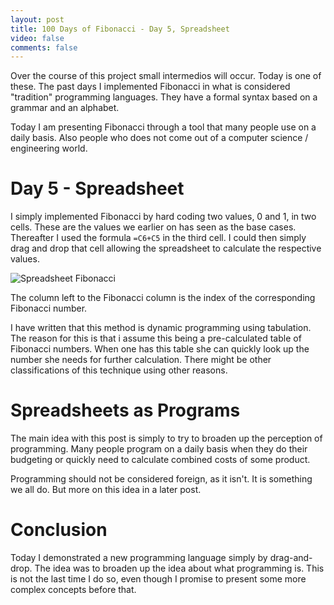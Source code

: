 ```yaml
---
layout: post
title: 100 Days of Fibonacci - Day 5, Spreadsheet
video: false
comments: false
---
```


Over the course of this project small intermedios will occur.
Today is one of these. The past days I implemented Fibonacci
in what is considered "tradition" programming languages. They
have a formal syntax based on a grammar and an alphabet.

Today I am presenting Fibonacci through a tool that many people
use on a daily basis. Also people who does not come out of a
computer science / engineering world.

# Day 5 - Spreadsheet
I simply implemented Fibonacci by hard coding two values, 0 and 1, in
two cells. These are the values we earlier on has seen as the base cases.
Thereafter I used the formula `=C6+C5` in the third cell. I could then
simply drag and drop that cell allowing the spreadsheet to calculate
the respective values.

![Spreadsheet Fibonacci](/blog/media/2015-12-20-100-days-of-fibonacci-day-5-spreadsheet/fib_ods.png)

The column left to the Fibonacci column is the index of the corresponding
Fibonacci number.

I have written that this method is dynamic programming using tabulation.
The reason for this is that i assume this being a pre-calculated table of
Fibonacci numbers. When one has this table she can quickly look up the number
she needs for further calculation. There might be other classifications
of this technique using other reasons.

# Spreadsheets as Programs
The main idea with this post is simply to try to broaden up the perception
of programming. Many people program on a daily basis when they do their
budgeting or quickly need to calculate combined costs of some product.

Programming should not be considered foreign, as it isn't. It is something
we all do. But more on this idea in a later post.

# Conclusion
Today I demonstrated a new programming language simply by drag-and-drop.
The idea was to broaden up the idea about what programming is. This is not
the last time I do so, even though I promise to present some more complex
concepts before that.